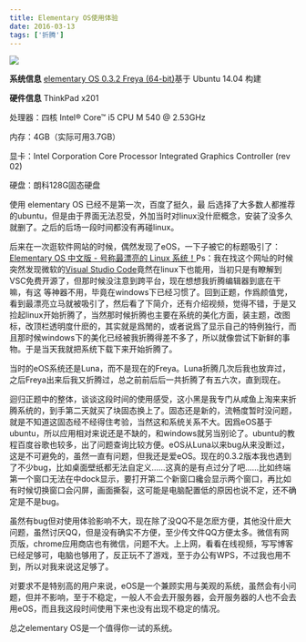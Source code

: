 ```yaml
---
title: Elementary OS使用体验
date: 2016-03-13
tags: ['折腾']
---
```

![](https://personal-1251959693.cos.ap-chengdu.myqcloud.com/2018-12-15-a7485ca8-e903-11e5-9b4d-f65a8e09d0b3.png)

**系统信息**
[elementary OS 0.3.2 Freya (64-bit)](https://elementary.io)基于 Ubuntu 14.04 构建

**硬件信息**
ThinkPad x201

处理器：四核 Intel® Core™ i5 CPU M 540  @ 2.53GHz

内存：4GB（实际可用3.7GB）

显卡：Intel Corporation Core Processor Integrated Graphics Controller (rev 02)

硬盘：朗科128G固态硬盘
<!--more-->
使用 elementary OS 已经不是第一次，百度了挺久，最 后选择了大多数人都推荐的ubuntu，但是由于界面无法忍受，外加当时对linux没什麽概念，安装了没多久就删了。之后的后场一段时间都没有再碰linux。

后来在一次逛软件网站的时候，偶然发现了eOS，一下子被它的标题吸引了：[Elementary OS 中文版 - 号称最漂亮的 Linux 系统！](http://www.iplaysoft.com/elementary-os.html)Ps：我在找这个网址的时候突然发现微软的[Visual Studio Code](https://code.visualstudio.com/)竟然在linux下也能用，当初只是有瞭解到VSC免费开源了，但那时候没注意到跨平台，现在想想我折腾编辑器到底在干嘛，有这 等神器不用，毕竟在windows下已经习惯了。回到正题，作爲颜值党，看到最漂亮立马就被吸引了，然后看了下简介，还有介绍视频，觉得不错，于是又捡起linux开始折腾了，当然那时候折腾也主要在系统的美化方面，装主题，改图标，改顶栏透明度什麽的，其实就是爲閒的，或者说爲了显示自己的特例独行，而且那时候windows下的美化已经被我折腾得差不多了，所以就像尝试下新鲜的事物。于是当天我就把系统下载下来开始折腾了。

当时的eOS系统还是Luna，而不是现在的Freya。Luna折腾几次后我也放弃过，之后Freya出来后我又折腾过，总之前前后后一共折腾了有五六次，直到现在。

迴归正题中的整体，谈谈这段时间的使用感受，这小黑是我专门从咸鱼上淘来来折腾系统的，到手第二天就买了块固态换上了。固态还是新的，流畅度暂时没问题，就是不知道这固态经不经得住考验，当然这和系统关系不大。因爲eOS基于ubuntu，所以应用相对来说还是不缺的，和windows就另当别论了。ubuntu的教程百度谷歌也较多，出了问题查询比较方便。eOS从Luna以来bug从来没断过，这是不可避免的，虽然一直有问题，但我还是爱eOS。现在的0.3.2版本我也遇到了不少bug，比如桌面壁纸都无法自定义......这真的是有点过分了吧……比如终端第一个窗口无法在中dock显示，要打开第二个新窗口纔会显示两个窗口，再比如有时候切换窗口会闪屏，画面撕裂，这可能是电脑配置低的原因也说不定，还不确定是不是bug。

虽然有bug但对使用体验影响不大，现在除了没QQ不是怎麽方便，其他没什麽大问题，虽然讨厌QQ，但是没有确实不方便，至少传文件QQ方便太多。微信有网页版，chrome应用商店也有微信，问题不大。上上网，看看在线视频，写写博客已经足够可，电脑也够用了，反正玩不了游戏，至于办公有WPS，不过我也用不到，所以对我来说这足够了。

对要求不是特别高的用户来说，eOS是一个兼顾实用与美观的系统，虽然会有小问题，但并不影响，至于不稳定，一般人不会去开服务器，会开服务器的人也不会去用eOS，而且我这段时间使用下来也没有出现不稳定的情况。

总之elementary OS是一个值得你一试的系统。